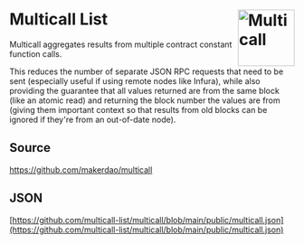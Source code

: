 # Multicall List <img width="100" align="right" alt="Multicall" src="https://user-images.githubusercontent.com/304108/55666937-320cb180-5888-11e9-907b-48ba66150523.png" />

Multicall aggregates results from multiple contract constant function calls.

This reduces the number of separate JSON RPC requests that need to be sent
(especially useful if using remote nodes like Infura), while also providing the
guarantee that all values returned are from the same block (like an atomic read)
and returning the block number the values are from (giving them important
context so that results from old blocks can be ignored if they're from an
out-of-date node).

## Source

https://github.com/makerdao/multicall

## JSON

[https://github.com/multicall-list/multicall/blob/main/public/multicall.json](https://github.com/multicall-list/multicall/blob/main/public/multicall.json)

